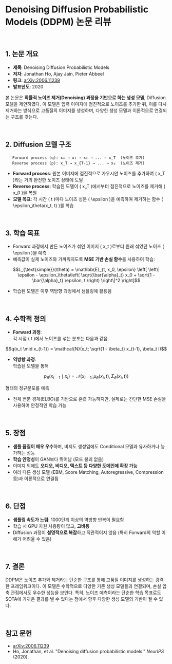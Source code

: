 # Denoising Diffusion Probabilistic Models (DDPM) 논문 리뷰

<br>

## 1. 논문 개요

- **제목**: Denoising Diffusion Probabilistic Models  
- **저자**: Jonathan Ho, Ajay Jain, Pieter Abbeel  
- **링크**: [arXiv:2006.11239](https://arxiv.org/abs/2006.11239)  
- **발표년도**: 2020

본 논문은 **확률적 노이즈 제거(Denoising) 과정을 기반으로 하는 생성 모델**, Diffusion 모델을 제안하였다. 이 모델은 입력 이미지에 점진적으로 노이즈를 추가한 뒤, 이를 다시 제거하는 방식으로 고품질의 이미지를 생성하며, 다양한 생성 모델과 이론적으로 연결되는 구조를 갖는다.

<br>

## 2. Diffusion 모델 구조

```text
   Forward process (q): x₀ → x₁ → x₂ → ... → x_T  (노이즈 추가)
   Reverse process (p): x_T → x_{T-1} → ... → x₀  (노이즈 제거)
```

- **Forward process**: 원본 이미지에 점진적으로 가우시안 노이즈를 추가하여 \( x_T \)라는 거의 완전한 노이즈 상태에 도달
- **Reverse process**: 학습된 모델이 \( x_T \)에서부터 점진적으로 노이즈를 제거해 \( x_0 \)을 복원
- **모델 목표**: 각 시간 \( t \)마다 노이즈 성분 \( \epsilon \)을 예측하여 제거하는 함수 \( \epsilon_\theta(x_t, t) \)를 학습

<br>

## 3. 학습 목표

- Forward 과정에서 만든 노이즈가 섞인 이미지 \( x_t \)로부터 원래 섞였던 노이즈 \( \epsilon \)을 예측
- 예측값이 실제 노이즈와 가까워지도록 **MSE 기반 손실 함수**를 사용하여 학습:

```math
L_{\text{simple}}(\theta) = \mathbb{E}_{t, x_0, \epsilon} \left[ \left\| \epsilon - \epsilon_\theta\left( \sqrt{\bar{\alpha}_t} x_0 + \sqrt{1 - \bar{\alpha}_t} \epsilon, t \right) \right\|^2 \right]
```

- 학습된 모델은 이후 역방향 과정에서 샘플링에 활용됨

<br>

## 4. 수학적 정의

- **Forward 과정**:  
  각 시점 \( t \)에서 노이즈를 섞는 분포는 다음과 같음  
```math  
q(x_t \mid x_{t-1}) = \mathcal{N}(x_t; \sqrt{1 - \beta_t} x_{t-1}, \beta_t I)
```

- **역방향 과정**:  
  학습된 모델을 통해
```math  
  p_\theta(x_{t-1} \mid x_t) = \mathcal{N}(x_{t-1}; \mu_\theta(x_t, t), \Sigma_\theta(x_t, t))
  ```  
  형태의 정규분포를 예측

- 전체 변분 경계(ELBO)를 기반으로 훈련 가능하지만, 실제로는 간단한 MSE 손실을 사용하여 안정적인 학습 가능

<br>

## 5. 장점

- **샘플 품질이 매우 우수**하며, 비지도 생성임에도 Conditional 모델과 유사하거나 능가하는 성능
- **학습 안정성**이 GAN보다 뛰어남 (모드 붕괴 없음)
- 이미지 외에도 **오디오, 비디오, 텍스트 등 다양한 도메인에 확장 가능**
- 여러 다른 생성 모델 (EBM, Score Matching, Autoregressive, Compression 등)과 이론적으로 연결됨

<br>

## 6. 단점

- **샘플링 속도가 느림**: 1000단계 이상의 역방향 반복이 필요함
- 학습 시 GPU 자원 사용량이 많고, **고비용**
- Diffusion 과정이 **설명적으로 복잡**하고 직관적이지 않음 (특히 Forward의 역할 이해가 어려울 수 있음)

<br>

## 7. 결론

DDPM은 노이즈 추가와 제거라는 단순한 구조를 통해 고품질 이미지를 생성하는 강력한 프레임워크이다. 이 모델은 수학적으로 다양한 기존 생성 모델들과 연결되며, 손실 압축 관점에서도 우수한 성능을 보인다. 특히, 노이즈 예측이라는 단순한 학습 목표로도 SOTA에 가까운 결과를 낼 수 있다는 점에서 향후 다양한 생성 모델의 기반이 될 수 있다.

<br>

## 참고 문헌

- [arXiv:2006.11239](https://arxiv.org/abs/2006.11239)  
- Ho, Jonathan, et al. "Denoising diffusion probabilistic models." *NeurIPS* (2020).